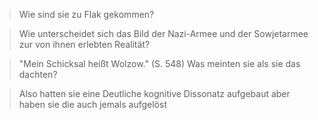 > Wie sind sie zu Flak gekommen?

> Wie unterscheidet sich das Bild der Nazi-Armee und der Sowjetarmee zur von ihnen erlebten Realität?

> "Mein Schicksal heißt Wolzow." (S. 548) Was meinten sie als sie das dachten?

> Also hatten sie eine Deutliche kognitive Dissonatz aufgebaut aber haben sie die auch jemals aufgelöst